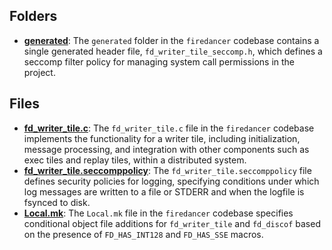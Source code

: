 ## Folders
- **[generated](writer/generated.driver.md)**: The `generated` folder in the `firedancer` codebase contains a single generated header file, `fd_writer_tile_seccomp.h`, which defines a seccomp filter policy for managing system call permissions in the project.

## Files
- **[fd_writer_tile.c](writer/fd_writer_tile.c.driver.md)**: The `fd_writer_tile.c` file in the `firedancer` codebase implements the functionality for a writer tile, including initialization, message processing, and integration with other components such as exec tiles and replay tiles, within a distributed system.
- **[fd_writer_tile.seccomppolicy](writer/fd_writer_tile.seccomppolicy.driver.md)**: The `fd_writer_tile.seccomppolicy` file defines security policies for logging, specifying conditions under which log messages are written to a file or STDERR and when the logfile is fsynced to disk.
- **[Local.mk](writer/Local.mk.driver.md)**: The `Local.mk` file in the `firedancer` codebase specifies conditional object file additions for `fd_writer_tile` and `fd_discof` based on the presence of `FD_HAS_INT128` and `FD_HAS_SSE` macros.
